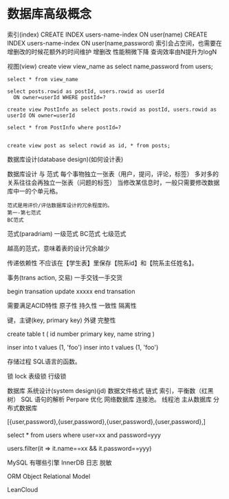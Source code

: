# 数据库高级概念

索引(index)
  CREATE INDEX users-name-index ON user(name)
  CREATE INDEX users-name-index ON user(name,password)
  索引会占空间，也需要在增删改的时候花额外的时间维护
  增删改 性能稍微下降
  查询效率由N提升为logN

视图(view)
    create view view_name as select name,password from users;

    select * from view_name

    select posts.rowid as postId, users.rowid as userId
      ON owner=userId WHERE postId=?

    create view PostInfo as select posts.rowid as postId, users.rowid as userId ON owner=userId

    select * from PostInfo where postId=?


    create view post as select rowid as id, * from posts;

数据库设计(database design)(如何设计表)

  数据库设计 与 范式
    每个事物独立一张表（用户，提问，评论，标签）
    多对多的关系往往会再独立一张表（问题的标签）
    当修改某信息时，一般只需要修改数据库中一的个单元格。

    范式是用评价/评估数据库设计的冗余程度的。
    第一-第七范式
    BC范式

  范式(paradriam)
    一级范式
    BC范式
    七级范式

  越高的范式，意味着表的设计冗余越少

  传递依赖性
    不应该在【学生表】里保存【院系id】和【院系主任姓名】。

事务(trans action, 交易)
  一手交钱一手交货

  begin transation
  update xxxxx
  end transation

  需要满足ACID特性
    原子性
    持久性
    一致性
    隔离性

键，主键(key, primary key)
外键
完整性

create table t (
  id number primary key,
  name string
)

inser into t values (1, 'foo')
inser into t values (1, 'foo')


存储过程
  SQL语言的函数。


锁 lock
  表级锁
  行级锁


数据库 系统设计(system design)(jd)
  数据文件格式
    链式
    索引，平衡数（红黑树）
  SQL 语句的解析
    Perpare
    优化
  网络数据库
    连接池。     线程池
    主从数据库
    分布式数据库

[{user,password},{user,password},{user,password},{user,password},]

select * from users where user=xx and password=yyy

users.filter(it => it.name==xx && it.password==yyy)



MySQL 有哪些引擎
InnerDB
日志
脱敏







ORM Object Relational Model




LeanCloud